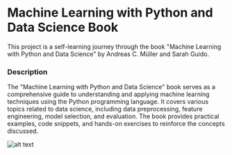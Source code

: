 # Machine Learning with Python and Data Science Book
This project is a self-learning journey through the book "Machine Learning with Python and Data Science" by Andreas C. Müller and Sarah Guido.

### Description
The "Machine Learning with Python and Data Science" book serves as a comprehensive guide to understanding and applying machine learning techniques using the Python programming language. It covers various topics related to data science, including data preprocessing, feature engineering, model selection, and evaluation. The book provides practical examples, code snippets, and hands-on exercises to reinforce the concepts discussed.


![alt text](https://static01.helion.com.pl/global/okladki/326x466/malepy.jpg)
